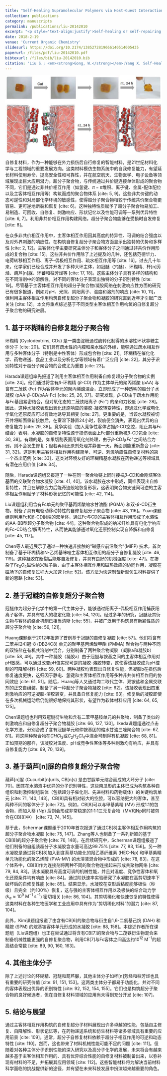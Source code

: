 ```yaml
---
title: "Self-Healing Supramolecular Polymers via Host-Guest Interactions"
collection: publications
category: manuscripts
permalink: /publications/liu-20142010
excerpt: "<p style='text-align:justify'>Self-healing or self-repairing materials are ‘smart materials’ that repair damage caused by mechanical force and are a key development of 21st century materials chemistry and engineering. In this review we describe a few excellent examples of self-healing supramolecular polymers based on host-guest interactions and discuss their advantages and versatility.</p><img src='/images/GA/liu-20142010.jpg' style='width: 400px; border-radius: 20px; display: block; margin: 0 auto;'>"
date: 2018-2-19
venue: 'Current Organic Chemistry'
slidesurl: https://doi.org/10.2174/1385272819666140514005435
paperurl: /files/pdf/liu-20142010.pdf
bibtexurl: /files/bib/liu-20142010.bib
citation: 'Liu S.; <em><strong>Gong, W.</strong></em>;Yang X. Self-Healing Supramolecular Polymers via Host-Guest Interactions <em>Current Organic Chemistry</em> <strong>2014</strong>, <em>18</em> (15), 2010 - 2015. https://doi.org/10.2174/1385272819666140514005435.'
---
```



<img src='/images/GA/liu-20142010.jpg' style='border-radius: 20px; display: block; margin: 0 auto;'>



自修复材料，作为一种能够在外力损伤后自行修复的智能材料，是21世纪材料化学与工程领域的重要发展方向。这类材料模仿生物系统中的自我修复能力，有望延长材料使用寿命、提高安全性和可靠性，并在航空航天、生物医学、电子设备等领域展现出巨大应用潜力。超分子聚合物，与传统通过共价键连接单体形成的聚合物不同，它们是通过非共价相互作用（如氢键、$\pi-\pi$堆积、离子键、金属-配体配位以及主客体相互作用等）构筑而成的聚合物体系 [cite: 5, 9]。这些非共价键的动态可逆性和对局部化学环境的敏感性，使得超分子聚合物相较于传统共价聚合物更容易、更可逆地断裂和恢复 [cite: 6]。这种独特性质赋予了超分子聚合物易加工、易制造、可回收、自修复、刺激响应、形状记忆以及性能可调等一系列优异特性 [cite: 6, 7]。利用非共价相互作用构建网络，超分子聚合物能够在受损时自发修复 [cite: 8]。

在众多非共价相互作用中，主客体相互作用因其高度的特异性、可调的结合强度以及对外界刺激的响应性，在构筑自修复超分子聚合物方面显示出独特的优势和多样性 [cite: 2, 12]。主客体化学主要研究主体分子和客体分子之间通过非共价作用形成的复合物 [cite: 15]。这些非共价作用除了上述提及的几种，还包括范德华力、电荷转移相互作用、离子-偶极相互作用、疏水相互作用等 [cite: 16]。过去几十年来，化学家们已经合成并开发了多种大环主体，如冠醚（穴醚）、环糊精、杯[n]芳烃、葫芦[n]脲、环蕃和柱芳烃等 [cite: 17, 18]。这些主体分子具有多样的结构和在不同溶剂中的溶解性，对不同的客体分子表现出独特的分子识别特性 [cite: 19]。尽管基于主客体相互作用的超分子聚合物/凝胶网络在刺激响应性方面的研究已有很多报道，例如对pH、光照、阴阳离子、温度和溶剂的响应 [cite: 10, 11]，但利用主客体相互作用构筑自修复超分子聚合物和凝胶的研究直到近年才引起广泛关注 [cite: 12]。本文将重点综述基于不同类型主客体相互作用构筑的自修复超分子聚合物的研究进展。

## 1. 基于环糊精的自修复超分子聚合物

环糊精 (Cyclodextrins, CDs) 是一类由淀粉通过酶转化制得的水溶性环状寡糖主体分子 [cite: 20]。它们具有疏水性的内腔和亲水性的外缘，能够通过疏水相互作用与多种客体分子（特别是中性客体）形成包合物 [cite: 21]。环糊精在催化化学、药物递送、食品工业以及分析化学等领域有着广泛应用 [cite: 22]，其分子识别特性对于超分子聚合物的合成尤为重要 [cite: 23]。

Harada课题组率先报道了利用主客体相互作用制备自修复超分子聚合物的实例 [cite: 24]。他们通过将含有$\beta$-环糊精 ($\beta$-CD) 作为主体单元的聚丙烯酸 (pAA) 与含有二茂铁 (Fc) 作为客体单元的聚丙烯酸混合，立即形成了一种透明的超分子水凝胶 (pAA-$\beta$-CD/pAA-Fc) [cite: 25, 26, 37]。研究发现，$\beta$-CD由于疏水作用能与Fc基团紧密结合，但对氧化态的二茂铁阳离子 ($Fc^+$) 的亲和力较低 [cite: 28]。因此，这种水凝胶表现出氧化还原响应的溶胶-凝胶转变特性，即通过化学或电化学氧化还原反应可以有效地诱导其相变 [cite: 27]。更重要的是，当该水凝胶被切开并将断面重新接触后，在室温下静置24小时，裂痕便会消失，表现出优异的自修复能力 [cite: 29, 38]。竞争实验（加入竞争性客体占据$\beta$-CD空腔，阻止其与Fc结合）表明，水凝胶的自修复特性源于损伤表面上Fc部分重新被$\beta$-CD包合 [cite: 30, 38]。有趣的是，如果切割表面用氧化剂处理，由于$\beta$-CD与$Fc^+$之间结合力弱，则不会发生修复；但若再用还原剂处理并静置一天，断面则能重新愈合 [cite: 31, 32]。这是利用主客体相互作用构建简单、可逆、刺激响应性自修复材料的第一个杰出范例 [cite: 33]，这类对环境友好的环糊精基水凝胶在药物递送等领域具有潜在应用价值 [cite: 34]。

随后，Harada课题组又报道了一种在同一聚合物链上同时接枝$\beta$-CD和金刚烷客体基团的交联聚合物水凝胶 [cite: 41, 40]。该水凝胶在水中形成，同样表现出自修复特性，并且在解除应力后能奇迹般地恢复形状，这表明聚合物支链间可逆的主客体相互作用赋予了材料形状记忆的可能性 [cite: 42, 114]。

Liu课题组利用含有Fc单元的聚甲基丙烯酸缩水甘油酯 (PGMA) 和双-$\beta$-CD衍生物，制备了具有电驱动移动特性的自修复超分子聚合物 [cite: 43, 116]。Yuan课题组则利用Fc和$\beta$-CD封端的双单体，通过Fc与CD的主客体相互作用形成了水溶性的AA-BB型超分子聚合物 [cite: 44]。这种聚合物形成的纳米纤维具有电化学响应的Fc-CD结合/解离特性，从而使其能够通过氧化还原控制实现自降解和自修复 [cite: 45, 117]。

Chen等人最近展示了通过一种快速非接触的“磁感应前沿聚合”(MIFP) 技术，首次制备了基于环糊精和N-乙烯基咪唑主客体相互作用的超分子自修复凝胶 [cite: 46, 119]。这种凝胶在断裂后能够自发修复，并具有良好的机械强度 [cite: 47]。在掺杂了$Fe_3O_4$磁性纳米粒子后，由于主客体相互作用和磁热效应的协同作用，凝胶在磁场下的自修复过程大大加速 [cite: 52]。该方法为快速制备新型仿生材料提供了新的思路 [cite: 53]。

## 2. 基于冠醚的自修复超分子聚合物

冠醚作为超分子化学中的第一代主体分子，能够通过阳离子-偶极相互作用捕获阳离子客体，并具有较大的稳定化能 [cite: 54, 120]。经过多年的研究，冠醚及其衍生物与客体的络合机制已相当清晰 [cite: 55]，并被广泛用于构筑具有新颖性质的超分子聚合物 [cite: 56, 121]。

Huang课题组于2012年报道了首例基于冠醚的自修复凝胶 [cite: 57]。他们将含有二苯并[24]冠-8 (DB24C8) 单元的聚甲基丙烯酸甲酯 (PMMA) 聚合物与两种不同的双铵盐在有机共溶剂中混合，分别制备了两种聚合物凝胶（凝胶a和凝胶b） [cite: 58, 49]。其中一种凝胶（凝胶a）由于冠醚与铵基之间的主客体相互作用对pH敏感，可以通过改变pH值实现可逆的凝胶-溶胶转变，这使得该凝胶成为pH控制的可降解材料 [cite: 59, 60]。两种凝胶均表现出自修复性能，但凝胶b在损伤后修复速度更快，这归因于静电、氢键和主客体相互作用等多种非共价相互作用的协同效应 [cite: 61, 51]。随后，Huang等人又通过均二取代主体、双铵盐和金属交联剂的正交自组装，制备了另一种超分子聚合物凝胶 [cite: 62]。该凝胶表现出四重刺激响应的可逆凝胶-溶胶转变，并具备自修复能力 [cite: 63]。修复后的凝胶即使在多次机械运动后仍能很好地保持其形状，有望作为软体材料应用 [cite: 64, 65, 125]。

Chen课题组也利用双冠醚衍生物和含有二苯甲基铵单元的共聚物，制备了类似的刺激响应和自修复超分子聚合物凝胶 [cite: 66, 127, 130]。Ikeda课题组通过点击化学方法，分别合成了含有冠醚单元和仲铵基团的缩水甘油三唑聚合物 [cite: 67, 81]。将这两种聚合物在$CHCl_3$或$C_2H_2Cl_4$中混合可制得有机凝胶 [cite: 68, 81]。正如预期的那样，该凝胶对温度、pH或竞争性客体等多种刺激均有响应，并具有自修复能力 [cite: 69, 70, 139]。

## 3. 基于葫芦[n]脲的自修复超分子聚合物

葫芦[n]脲 (Cucurbit[n]urils, CB[n]s) 是由甘脲单元缩合而成的大环分子 [cite: 70]。因其在水溶液中优异的分子识别特性，这些南瓜形的主体已成为构筑各种自组织和刺激控制组装体（包括超分子催化剂、先进材料和药物载体）的关键构筑单元 [cite: 71, 140, 143]。CB[8]具有相对较大的空腔，可以容纳更大的客体，甚至两种不同的客体分子 [cite: 72]。例如，CB[8]可以与甲基紫精 (MV) 形成1:1的包合物，而加入萘 (Np) 后则会形成非常稳定的1:1:1三元复合物（MV和Np同时被包合在CB[8]中） [cite: 73, 74, 145]。

基于此，Scherman课题组于2010年首次报道了通过CB[8]主客体相互作用构筑的超分子聚合物水凝胶 [cite: 75, 147]。Zhang等人也制备了一系列新颖的基于CB[8]的超分子聚合物 [cite: 76, 148]。在后续研究中，Scherman课题组报道了他们制备的自组装超分子水凝胶含水量可高达99.75% [cite: 77, 83, 156]。另一种水凝胶是通过将CB[8]加入到含萘基功能化的羟乙基纤维素 (HEC-Np) 和甲基紫精单元功能化的聚乙烯醇 (PVA-MV) 的水溶液混合物中形成的 [cite: 78, 83]。在这个体系中，CB[8]作为连接剂将两种不同的聚合物连接起来形成共聚物网络 [cite: 79, 84, 83]。该水凝胶具有高度可调的机械性能，并且对温度、竞争性客体和氧化还原条件均有响应 [cite: 84]。通过阶跃速率实验研究了水凝胶在高剪切速率下破坏后的自修复性能 [cite: 85]。结果显示，水凝胶在变形后粘度能够极快（秒级）且完全（约100%）恢复，这与强的主客体相互作用以及极快的结合动力学 ($k_a \approx 10^9 \text{ M}^{-1} \text{ s}^{-1}$) 密切相关 [cite: 86, 104]。其剪切稀化和快速恢复的特性使得这类材料在各种生物医学和工业应用中具有作为“剪切稀化材料”的潜力 [cite: 87, 104]。

此外，Kim课题组报道了由含有CB[6]的聚合物与衍生自1,6-二氨基己烷 (DAH) 和精胺 (SPM) 的烷基铵客体单元形成的水凝胶 [cite: 88, 158]。本综述作者所在课题组（Liu课题组）也正在尝试通过将含有CB[7]的聚合物与二茂铁衍生物混合来制备机械性能更强的自修复聚合物，利用CB[7]与Fc客体之间高达约$10^{12} \text{ M}^{-1}$的超高结合常数 [cite: 89, 90, 160, 163]。

## 4. 其他主体分子

除了上述讨论的环糊精、冠醚和葫芦脲，其他主体分子如杯[n]芳烃和柱芳烃也具有重要的研究价值 [cite: 91, 151, 153]。这两类主体分子都易于功能化，并对不同的客体表现出优异的识别特性 [cite: 92, 152, 154, 155]。它们也是构筑超分子聚合物的良好候选者，但在自修复材料领域的应用尚未得到充分开发 [cite: 107]。

## 5. 结论与展望

通过主客体相互作用构筑的自修复超分子材料展现出许多卓越的性能，包括自主修复、自降解性、形状记忆等，在药物递送系统和仿生材料等诸多领域具有重要的应用前景 [cite: 109]。通常，超分子自修复材料依赖于超分子相互作用的可逆和动态特性 [cite: 110]。然而，这也带来了材料机械性能可能不足的问题 [cite: 111]。但随着对各种主体分子识别性能的深入研究以及高分子化学的发展，未来将会有越来越多基于主客体相互作用的、具有优异综合性能的自修复材料被制备出来，以弥补现有材料的不足，并拓展其应用领域 [cite: 112]。这些智能材料将为解决当前材料科学面临的挑战提供新的途径，并有望在未来科技发展中扮演越来越重要的角色。